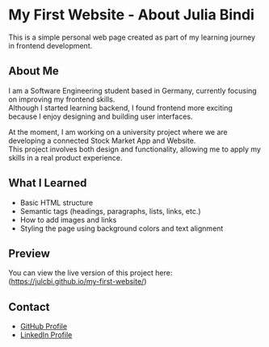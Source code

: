 # My First Website - About Julia Bindi

This is a simple personal web page created as part of my learning journey in frontend development.

## About Me

I am a Software Engineering student based in Germany, currently focusing on improving my frontend skills.  
Although I started learning backend, I found frontend more exciting because I enjoy designing and building user interfaces.

At the moment, I am working on a university project where we are developing a connected Stock Market App and Website.  
This project involves both design and functionality, allowing me to apply my skills in a real product experience.

## What I Learned

- Basic HTML structure
- Semantic tags (headings, paragraphs, lists, links, etc.)
- How to add images and links
- Styling the page using background colors and text alignment

## Preview

You can view the live version of this project here:  
(https://julcbi.github.io/my-first-website/)

## Contact

- [GitHub Profile](https://github.com/Julcbi)
- [LinkedIn Profile](https://linkedin.com/in/julia-correia-bindi-5404772bb/)
